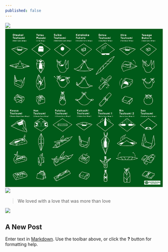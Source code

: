 ```yaml
---
published: false
---
```


![](/media/wallpaper_51.jpg)
![](/media/eBC1EEK.gif)![](/media/wallpaper_51.jpg)

> We loved with a love that was more than love

![](/_posts/wallpaper_51.jpg)

## A New Post

Enter text in [Markdown](http://daringfireball.net/projects/markdown/). Use the toolbar above, or click the **?** button for formatting help.